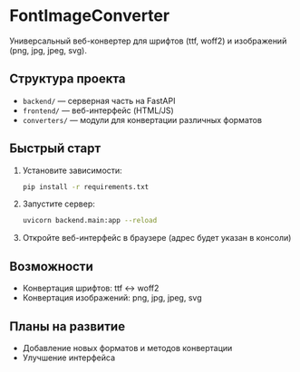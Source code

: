# FontImageConverter

Универсальный веб-конвертер для шрифтов (ttf, woff2) и изображений (png, jpg, jpeg, svg).

## Структура проекта

- `backend/` — серверная часть на FastAPI
- `frontend/` — веб-интерфейс (HTML/JS)
- `converters/` — модули для конвертации различных форматов

## Быстрый старт

1. Установите зависимости:

   ```bash
   pip install -r requirements.txt
   ```

2. Запустите сервер:

   ```bash
   uvicorn backend.main:app --reload
   ```

3. Откройте веб-интерфейс в браузере (адрес будет указан в консоли)

## Возможности

- Конвертация шрифтов: ttf ↔ woff2
- Конвертация изображений: png, jpg, jpeg, svg

## Планы на развитие

- Добавление новых форматов и методов конвертации
- Улучшение интерфейса
